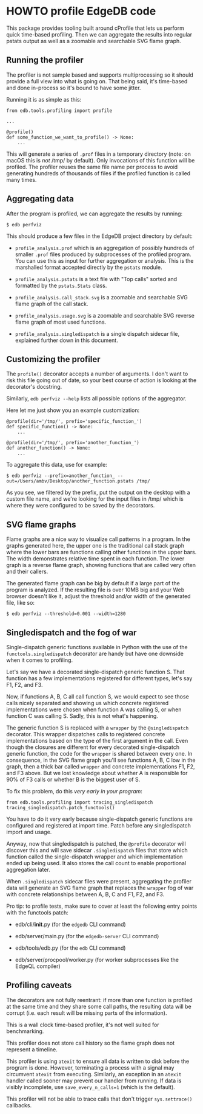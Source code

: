 HOWTO profile EdgeDB code
=========================

This package provides tooling built around cProfile that lets us perform
quick time-based profiling.  Then we can aggregate the results into
regular pstats output as well as a zoomable and searchable SVG flame
graph.


## Running the profiler

The profiler is not sample based and supports multiprocessing so it
should provide a full view into what is going on.  That being said, it's
time-based and done in-process so it's bound to have some jitter.

Running it is as simple as this:

```py3
from edb.tools.profiling import profile

...

@profile()
def some_function_we_want_to_profile() -> None:
    ...
```

This will generate a series of `.prof` files in a temporary directory
(note: on macOS this is *not* /tmp/ by default).  Only invocations of
this function will be profiled.  The profiler reuses the same file name
per process to avoid generating hundreds of thousands of files if the
profiled function is called many times.


## Aggregating data

After the program is profiled, we can aggregate the results by running:

```
$ edb perfviz
```

This should produce a few files in the EdgeDB project directory by
default:

* `profile_analysis.prof` which is an aggregation of possibly hundreds
  of smaller `.prof` files produced by subprocesses of the profiled
  program.  You can use this as input for further aggregation or
  analysis.  This is the marshalled format accepted directly by the
  `pstats` module.

* `profile_analysis.pstats` is a text file with "Top calls" sorted and
  formatted by the `pstats.Stats` class.

* `profile_analysis.call_stack.svg` is a zoomable and searchable SVG
  flame graph of the call stack.

* `profile_analysis.usage.svg` is a zoomable and searchable SVG
  reverse flame graph of most used functions.

* `profile_analysis.singledispatch` is a single dispatch sidecar file,
  explained further down in this document.

## Customizing the profiler

The `profile()` decorator accepts a number of arguments.  I don't want
to risk this file going out of date, so your best course of action is
looking at the decorator's docstring.

Similarly, `edb perfviz --help` lists all possible options of the
aggregator.

Here let me just show you an example customization:

```py3
@profile(dir='/tmp/', prefix='specific_function_')
def specific_function() -> None:
    ...

@profile(dir='/tmp/', prefix='another_function_')
def another_function() -> None:
    ...
```

To aggregate this data, use for example:

```
$ edb perfviz --prefix=another_function_ --out=/Users/ambv/Desktop/another_function.pstats /tmp/
```

As you see, we filtered by the prefix, put the output on the desktop
with a custom file name, and we're looking for the input files in /tmp/
which is where they were configured to be saved by the decorators.

## SVG flame graphs

Flame graphs are a nice way to visualize call patterns in a program.
In the graphs generated here, the upper one is the traditional call
stack graph where the lower bars are functions calling other functions
in the upper bars.  The width demonstrates relative time spent in each
function.  The lower graph is a reverse flame graph, showing functions
that are called very often and their callers.

The generated flame graph can be big by default if a large part of the
program is analyzed.  If the resulting file is over 10MB big and your
Web browser doesn't like it, adjust the threshold and/or width of the
generated file, like so:

```
$ edb perfviz --threshold=0.001 --width=1280
```

## Singledispatch and the fog of war

Single-dispatch generic functions available in Python with the use of
the `functools.singledispatch` decorator are handy but have one downside
when it comes to profiling.

Let's say we have a decorated single-dispatch generic function S.  That
function has a few implementations registered for different types, let's
say F1, F2, and F3.

Now, if functions A, B, C all call function S, we would expect to see
those calls nicely separated and showing us which concrete
registered implementations were chosen when function A was calling S,
or when function C was calling S.  Sadly, this is not what's happening.

The generic function S is replaced with a `wrapper` by the
`@singledispatch` decorator.  This wrapper dispatches calls to
registered concrete implementations based on the type of the first
argument in the call.  Even though the closures are different for every
decorated single-dispatch generic function, the code for the `wrapper`
is shared between every one.  In consequence, in the SVG flame graph
you'll see functions A, B, C low in the graph, then a thick bar called
`wrapper` and concrete implementations F1, F2, and F3 above.  But we
lost knowledge about whether A is responsible for 90% of F3 calls or
whether B is the biggest user of S.

To fix this problem, do this *very early in your program*:

```py3
from edb.tools.profiling import tracing_singledispatch
tracing_singledispatch.patch_functools()
```

You have to do it very early because single-dispatch generic functions
are configured and registered at import time.  Patch before any
singledispatch import and usage.

Anyway, now that singledispatch is patched, the `@profile` decorator
will discover this and will save sidecar `.singledispatch` files that
store which function called the single-dispatch wrapper and which
implementation ended up being used.  It also stores the call count to
enable proportional aggregation later.

When `.singledispatch` sidecar files were present, aggregating the
profiler data will generate an SVG flame graph that replaces the
`wrapper` fog of war with concrete relationships between A, B, C
and F1, F2, and F3.

Pro tip: to profile tests, make sure to cover at least the following
entry points with the functools patch:

* edb/cli/__init__.py (for the `edgedb` CLI command)

* edb/server/main.py (for the `edgedb-server` CLI command)

* edb/tools/edb.py (for the `edb` CLI command)

* edb/server/procpool/worker.py (for worker subprocesses like the EdgeQL
  compiler)

## Profiling caveats

The decorators are not fully reentrant: if more than one function is
profiled at the same time and they share some call paths, the resulting
data will be corrupt (i.e. each result will be missing parts of the
information).

This is a wall clock time-based profiler, it's not well suited for
benchmarking.

This profiler does not store call history so the flame graph does not
represent a timeline.

This profiler is using `atexit` to ensure all data is written to disk
before the program is done.  However, terminating a process with
a signal may circumvent `atexit` from executing.  Similarly, an
exception in an `atexit` handler called sooner may prevent our handler
from running.  If data is visibly incomplete, use `save_every_n_calls=1`
(which is the default).

This profiler will not be able to trace calls that don't trigger
`sys.settrace()` callbacks.
